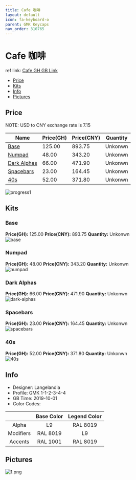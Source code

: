 ```yaml
---
title: Cafe 咖啡
layout: default
icon: fa-keyboard-o
parent: GMK Keycaps
nav_order: 310765
---
```


# Cafe 咖啡

ref link: [Cafe GH GB Link](https://geekhack.org/index.php?topic=102580.0)  

* [Price](#price)  
* [Kits](#kits)  
* [Info](#info)  
* [Pictures](#pictures)  


## Price  
NOTE: USD to CNY exchange rate is 7.15

| Name          | Price(GH)    |  Price(CNY) | Quantity |
| ------------- | ------------ |  ---------- | -------- |
|[Base](#base)|125.00|893.75|Unkonwn|
|[Numpad](#numpad)|48.00|343.20|Unkonwn|
|[Dark Alphas](#dark-alphas)|66.00|471.90|Unkonwn|
|[Spacebars](#spacebars)|23.00|164.45|Unkonwn|
|[40s](#40s)|52.00|371.80|Unkonwn|

<img src="{{ 'assets/images/gmk-keycaps/cafe/progress1.png' | relative_url }}" alt="progress1" class="image featured">

## Kits  
### Base  
**Price(GH):** 125.00  **Price(CNY):** 893.75  **Quantity:** Unkonwn  
<img src="{{ 'assets/images/gmk-keycaps/cafe/kits_pics/base.png' | relative_url }}" alt="base" class="image featured">

### Numpad  
**Price(GH):** 48.00  **Price(CNY):** 343.20  **Quantity:** Unkonwn  
<img src="{{ 'assets/images/gmk-keycaps/cafe/kits_pics/numpad.png' | relative_url }}" alt="numpad" class="image featured">

### Dark Alphas  
**Price(GH):** 66.00  **Price(CNY):** 471.90  **Quantity:** Unkonwn  
<img src="{{ 'assets/images/gmk-keycaps/cafe/kits_pics/dark-alphas.png' | relative_url }}" alt="dark-alphas" class="image featured">

### Spacebars  
**Price(GH):** 23.00  **Price(CNY):** 164.45  **Quantity:** Unkonwn  
<img src="{{ 'assets/images/gmk-keycaps/cafe/kits_pics/spacebars.png' | relative_url }}" alt="spacebars" class="image featured">

### 40s  
**Price(GH):** 52.00  **Price(CNY):** 371.80  **Quantity:** Unkonwn  
<img src="{{ 'assets/images/gmk-keycaps/cafe/kits_pics/40s.png' | relative_url }}" alt="40s" class="image featured">


## Info  
* Designer: Langelandia  
* Profile: GMK 1-1-2-3-4-4  
* GB Time: 2019-10-01  
* Color Codes:  

| |Base Color     | Legend Color
| :-------------: | :-------------: | :------------:
|Alpha|L9|RAL 8019
|Modifiers|RAL 8019|L9
|Accents|RAL 1001|RAL 8019

## Pictures  
<img src="{{ 'assets/images/gmk-keycaps/cafe/rendering_pics/1.png' | relative_url }}" alt="1.png" class="image featured">
